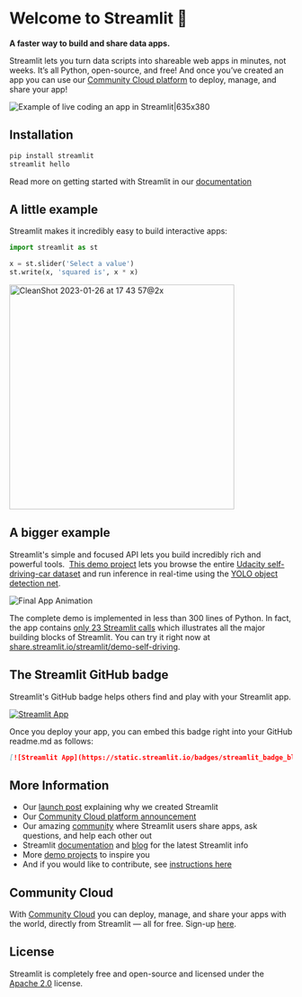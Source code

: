 # Welcome to Streamlit :wave:

**A faster way to build and share data apps.**

Streamlit lets you turn data scripts into shareable web apps in minutes, not weeks. It’s all Python, open-source, and free! And once you’ve created an app you can use our [Community Cloud platform](https://streamlit.io/cloud) to deploy, manage, and share your app!

![Example of live coding an app in Streamlit|635x380](https://user-images.githubusercontent.com/7164864/214898896-5cb250d0-4e59-4202-bedc-435471e79ff9.gif)


## Installation

```bash
pip install streamlit
streamlit hello
```

Read more on getting started with Streamlit in our [documentation](https://docs.streamlit.io/library/get-started)

## A little example

Streamlit makes it incredibly easy to build interactive apps:

```python
import streamlit as st

x = st.slider('Select a value')
st.write(x, 'squared is', x * x)
```

<img width="400" alt="CleanShot 2023-01-26 at 17 43 57@2x" src="https://user-images.githubusercontent.com/7164864/214900507-1c89fc6b-e196-4f5c-890f-7e0be62d5d9d.png">

## A bigger example

Streamlit's simple and focused API lets you build incredibly rich and powerful tools.  [This demo project](https://github.com/streamlit/demo-self-driving) lets you browse the entire [Udacity self-driving-car dataset](https://github.com/udacity/self-driving-car) and run inference in real-time using the [YOLO object detection net](https://pjreddie.com/darknet/yolo).

![Final App Animation](https://user-images.githubusercontent.com/7164864/214900168-fcc1d123-f33f-4b0d-bdd8-b4e65ddd3658.gif)

The complete demo is implemented in less than 300 lines of Python. In fact, the app contains [only 23 Streamlit calls](https://github.com/streamlit/demo-self-driving/blob/master/streamlit_app.py) which illustrates all the major building blocks of Streamlit. You can try it right now at [share.streamlit.io/streamlit/demo-self-driving](https://share.streamlit.io/streamlit/demo-self-driving).

## The Streamlit GitHub badge

Streamlit's GitHub badge helps others find and play with your Streamlit app.

[![Streamlit App](https://static.streamlit.io/badges/streamlit_badge_black_white.svg)](https://share.streamlit.io/streamlit/demo-face-gan)

Once you deploy your app, you can embed this badge right into your GitHub readme.md as follows:

```markdown
[![Streamlit App](https://static.streamlit.io/badges/streamlit_badge_black_white.svg)](https://share.streamlit.io/yourGitHubName/yourRepo/yourApp/)
```

## More Information

- Our [launch post](https://towardsdatascience.com/coding-ml-tools-like-you-code-ml-models-ddba3357eace?source=friends_link&sk=f7774c54571148b33cde3ba6c6310086) explaining why we created Streamlit
- Our [Community Cloud platform announcement](https://blog.streamlit.io/introducing-streamlit-cloud)
- Our amazing [community](https://discuss.streamlit.io/) where Streamlit users share apps, ask questions, and help each other out
- Streamlit [documentation](https://docs.streamlit.io/) and [blog](https://blog.streamlit.io) for the latest Streamlit info
- More [demo projects](https://streamlit.io/gallery) to inspire you
- And if you would like to contribute, see [instructions here](https://github.com/streamlit/streamlit/wiki/Contributing)

## Community Cloud

With [Community Cloud](https://streamlit.io/cloud) you can deploy, manage, and share your apps with the world, directly from Streamlit — all for free. Sign-up [here](https://share.streamlit.io/signup).

## License

Streamlit is completely free and open-source and licensed under the [Apache 2.0](https://www.apache.org/licenses/LICENSE-2.0) license.
